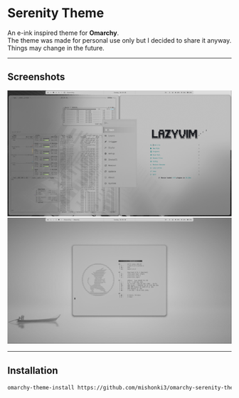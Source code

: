 # Serenity Theme

An e-ink inspired theme for **Omarchy**.  
The theme was made for personal use only but I decided to share it anyway. Things may change in the future.

---

## Screenshots

![Serenity preview 1](preview/preview1.png)
![Serenity preview 2](preview/preview2.png)


---

## Installation

```bash
omarchy-theme-install https://github.com/mishonki3/omarchy-serenity-theme.git
